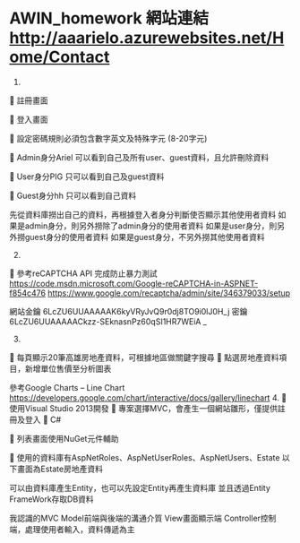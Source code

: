 # AWIN_homework 網站連結 http://aaarielo.azurewebsites.net/Home/Contact
1.
	註冊畫面
 
	登入畫面
 
	設定密碼規則必須包含數字英文及特殊字元 (8-20字元)
 
	Admin身分Ariel 可以看到自己及所有user、guest資料，且允許刪除資料
 
	User身分PIG 只可以看到自己及guest資料
 
	Guest身分hh 只可以看到自己資料
 
先從資料庫撈出自己的資料，再根據登入者身分判斷使否顯示其他使用者資料
如果是admin身分，則另外撈除了admin身分的使用者資料
如果是user身分，則另外撈guest身分的使用者資料
如果是guest身分，不另外撈其他使用者資料
  
2.
	參考reCAPTCHA API 完成防止暴力測試
https://code.msdn.microsoft.com/Google-reCAPTCHA-in-ASPNET-f854c476
https://www.google.com/recaptcha/admin/site/346379033/setup
 
網站金鑰 6LcZU6UUAAAAAK6kyVRyJvQ9r0dj8TO9i0lJ0H_j
密鑰 6LcZU6UUAAAAACkzz-SEknasnPz60qSI1HR7WEiA _

3.
	每頁顯示20筆高雄房地產資料，可根據地區做關鍵字搜尋
	點選房地產資料項目，新增單位售價至分析圖表
 

參考Google Charts – Line Chart
https://developers.google.com/chart/interactive/docs/gallery/linechart
4.
	使用Visual Studio 2013開發
	專案選擇MVC，會產生一個網站雛形，僅提供註冊及登入
	C#
 
	列表畫面使用NuGet元件輔助
 
 
	使用的資料庫有AspNetRoles、AspNetUserRoles、AspNetUsers、Estate
以下畫面為Estate房地產資料
 

可以由資料庫產生Entity，也可以先設定Entity再產生資料庫
並且透過Entity FrameWork存取DB資料
 

我認識的MVC
Model前端與後端的溝通介質
View畫面顯示端
Controller控制端，處理使用者輸入，資料傳遞為主
